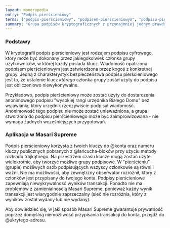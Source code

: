 ```yaml
---
layout: moneropedia
entry: "Podpis pierścieniowy"
terms: ["podpis-pierścieniowy", "podpisem-pierścieniowym", "podpisu-pierścieniowego", "podpisie-pierścieniowym"]
summary: "Grupa podpisów kryptograficznych z przynajmniej jednym prawdziwym uczestnikiem, bez możliwości rozróżnienia, kto w danej grupie nim jest, ponieważ wszystkie podpisy figurują jako ważne."
---
```


### Podstawy

W kryptografii podpis pierścieniowy jest rodzajem podpisu cyfrowego, który może być dokonany przez jakiegokolwiek członka grupy użytkowników, w której każdy posiada klucz. Wiadomość opatrzona podpisem pierścieniowym jest zatwierdzona przez kogoś z konkretnej grupy. Jedną z charakterystyk bezpieczeństwa podpisu pierścieniowego jest to, że ustalenie klucz *którego* członka grupy został użyty do podpisu jest obliczeniowo niewykonywalne.

Przykładowo, podpis pierścieniowy może zostać użyty do dostarczenia anonimowego podpisu "wysokiej rangi urzędnika Białego Domu" bez wyjawiania, który urzędnik rzeczywiście podpisał wiadomość. Anonimowość tego podpisu nie może zostać unieważniona, a grupa stworzona do podpisu pierścieniowego może być zaimprowizowana - nie wymaga żadnych wcześniejszych przygotowań.

### Aplikacja w Masari Supreme

Podpis pierścieniowy korzysta z twoich kluczy do @konta oraz numeru kluczy publicznych pobranych z @łańcucha-bloków przy użyciu metody rozkładu trójkątnego. Na przestrzeni czasu klucze mogą zostać użyte wielokrotnie, aby tworzyć możliwe grupy podpisowe. W "pierścieniu" (grupie) możliwych osób podpisujących wszyscy członkowie są równi i ważni. Nie ma możliwości, aby zewnętrzny obserwator rozróżnił, który z członków jest przypisany do twojego konta. Podpisy pierścieniowe zapewniają niewykrywalność wyników transakcji. Ponadto nie ma problemów z zamienialnością Masari Supreme, ponieważ każdy wynik transakcji jest wiarygodnie zaprzeczalny (sieć nie rozróżnia, który z wyników został wydany lub nie wydany).

Aby dowiedzieć się, w jaki sposób Masari Supreme gwarantuje prywatność poprzez domyślną niemożliwość przypisania transakcji do konta, przejdź do @ukrytego-adresu.
